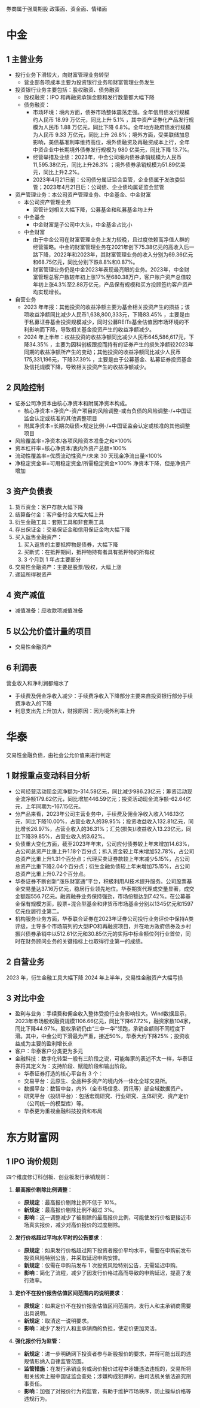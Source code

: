 券商属于强周期股
政策面、资金面、情绪面
# 中金
## 1 主营业务
- 投行业务下滑较大，向财富管理业务转型
	- 营业部各项成本主要为投资银行业务和财富管理业务发生
- 投资银行业务主要包括：股权融资、债务融资
	- 股权融资：IPO 和再融资承销金额和发行数量都大幅下降
	- 债务融资：
		- 市场环境：境内方面，债券市场整体震荡走强。全年信用债发行规模约人民币 18.99 万亿元，同比上升 5.1% ，其中资产证券化产品发行规模为人民币 1.88 万亿元，同比下降 6.8%。全年地方政府债发行规模为人民币 9.33 万亿元，同比上升 26.8%；境外方面，受美联储加息影响，美债基准利率维持高位，境外债融资及再融资成本上行，全年中资企业中长期境外债券发行规模为 980 亿美元，同比下降 13.7%。
		- 经营举措及业绩：2023年，中金公司境内债券承销规模为人民币11,595.38亿元，同比上升26.3% ；境外债券承销规模为51.89亿美元，同比上升2.2%。
		- 2023年4月21日前：公司债分属证监会监管，企业债属于发改委监管；2023年4月21日后：公司债、企业债均属证监会监管
- 资产管理业务：本公司资产管理业务、中金基金、中金财富
	- 本公司资产管理业务
		- 资管计划相关大幅下降，公募基金和私募基金均上升
	- 中金基金
		- 中金财富是子公司中大头，中金基金占比小
	- 中金财富
		- 由于中金公司在财富管理业务上发力较晚，且过度依赖高净值人群的经营策略。中金的财富管理业务在2021年创下75.38亿元的高收入后一路下降，2022年和2023年，其财富管理业务的收入分别为69.36亿元和68.75亿元，同比分别下跌8.8%和0.87%。
		- 财富管理业务仍是中金2023年表现最亮眼的业务。2023年，中金财富管理总客户数较年初上涨17%至680.38万户，客户账户资产总值较年初上涨4.3%至2.88万亿元，产品保有规模和买方投顾签约客户资产均实现增长。 
- 自营业务
	- 2023 年年报：其他投资的收益净额主要为基金相关投资产生的损益；该项收益净额同比减少人民币1,638,800,333元，下降83.45% ，主要是由于私募证券基金投资规模减少，同时公募REITs基金估值因市场环境的不利影响而下降，导致相关基金投资产生的收益净额减少。
	- 2024 年上半年：权益投资的收益净额同比减少人民币645,586,617元，下降34.35% ，主要为因科创板跟投而持有的证券产生的损失净额较2023年同期的收益净额所产生的变动；其他投资的收益净额同比减少人民币175,331,196元，下降37.39% ，主要是由于公募基金、私募证券投资基金及信托规模下降，导致相关投资产生的收益净额减少。
## 2 风险控制 
- 证券公司净资本由核心净资本和附属净资本构成。
	- 核心净资本=净资产-资产项目的风险调整-或有负债的风险调整-/+中国证监会认定或核准的其他调整项目
	- 附属净资本=长期次级债×规定比例-/+中国证监会认定或核准的其他调整项目
- 风险覆盖率=净资本/各项风险资本准备之和×100%
- 资本杠杆率=核心净资本/表内外资产总额×100%
- 流动性覆盖率=优质流动性资产/未来 30 天现金净流出量×100%
- 净稳定资金率=可用稳定资金/所需稳定资金×100%
净资本下降，但是净资产增加
## 3 资产负债表
1. 货币资金：客户存款大幅下降
2. 结算备付金：客户备付金大幅大幅上升
3. 衍生金融工具：套期工具和非套期工具
4. 存出保证金：交易保证金和信用保证金均大幅下降
5. 买入返售金融资产：
	1. 买入返售的主要抵押物是债券，大幅下降
	2. 买断式：在抵押期间，抵押物持有者具有抵押物的所有权
	3. 3 个月到 1 年占主要部分
6. 交易性金融资产：主要是股票/股权，大幅上涨
7. 递延所得税资产
## 4 资产减值
- 减值准备：应收款项减值准备
## 5 以公允价值计量的项目
- 交易性金融资产
## 6 利润表
营业收入和净利润都缩水了
- 手续费及佣金净收入减少：手续费净收入下降部分主要来自投资银行部分手续费净收入的下降
- 利息支出先上升加大，财报原因：因为境外利率上升
# 华泰
交易性金融负债，由社会公允价值来进行判定
## 1 财报重点变动科目分析
- 公司经营活动现金流净额为-314.58亿元，同比减少986.23亿元；筹资活动现金流净额179.62亿元，同比增加446.59亿元；投资活动现金流净额-62.64亿元，上年同期为-167.15亿元。
- 分产品来看，2023年公司主营业务中，手续费及佣金净收入收入146.13亿元，同比下降10.00%，占营业收入的39.95%；投资收益收入132.81亿元，同比增长26.97%，占营业收入的36.31%；汇兑(损失)/收益收入13.23亿元，同比下降39.85%，占营业收入的3.62%。
- 负债重大变化方面，截至2023年年末，公司应付债券较上年末增加14.63%，占公司总资产比重上升1.18个百分点；拆入资金较上年末增加52.78%，占公司总资产比重上升1.31个百分点；代理买卖证券款较上年末减少5.15%，占公司总资产比重下降2.04个百分点；衍生金融负债较上年末增加75.15%，占公司总资产比重上升0.72个百分点。
- 华泰证券不断创新“涨乐财富通”平台，积极利用AI技术提升服务。公司股票基金交易量达37.16万亿元，稳居行业领先地位。华泰期货代理成交量显著，成交金额超556.7亿元。融资融券业务保持强劲，市场份额达到7.42%。在公募基金保有规模方面，股票+混合型基金和非货币市场基金分别以1345亿元和1597亿元位居行业第二。
- 机构服务业务方面，华泰联合证券在2023年证券公司投行业务评价中保持A类评级，主导多个市场前列的大型IPO和再融资项目，并在地方政府债券及乡村振兴债券承销中以512.61亿元和30.85亿元的实际中标金额位列行业首位，同时在财务顾问业务的关键指标上也取得行业第一的成绩。 
## 2 自营业务
2023 年，衍生金融工具大幅下降
2024 年上半年，交易性金融资产大幅亏损
## 3 对比中金
- 盈利与业务：手续费和佣金收入整体受投行业务影响较大。Wind数据显示，2023年市场股权融资规模1106.66亿元，同比下降67.72%，融资家数104家，同比下降44.97%。股权承销仍由“三中一华”领跑，承销金额则不同程度下滑。其中，中金公司下滑最为严重，接近50%，华泰大约下降25%；投资收益成为主要的盈利增长点
- 客户：华泰客户分类更为多元
- 金融科技：数字化转型一般有三阶段之说，可能每家的表述不太一样，华泰证券将其定义为：支持阶段、赋能阶段和输出阶段。
	- 华泰证券打造的核心平台有 3 个：
	- 交易平台：云原生、全品种多资产的境内外一体化全球交易所。
	- 数据平台：数智中台，内外（全市场信息、资讯等）部全域数据资产。
	- 研究平台（投研平台）：包括宏观研究、行业研究、主体研究、资产定价（公司统一的模型库）等。
	- 华泰更为重视金融科技投资和布局
# 东方财富网
## 1 IPO 询价规则
四个维度修订科创板、创业板发行承销规则：
1. **最高报价剔除比例调整**：
   - **原规定**：最高报价剔除比例不低于 10%。
   - **新规定**：最高报价剔除比例不超过 3%。
   - **影响**：这一调整减少了被剔除的最高报价比例，可能使发行价格更接近市场真实报价，减少对高价报价的过度剔除。

2. **发行价格超过平均水平时的公告要求**：
   - **原规定**：如果发行价格超过网下投资者报价平均水平，需要在申购前发布投资风险特别公告，并采取延迟申购安排。
   - **新规定**：仅需在申购前发布 1 次投资风险特别公告，无需延迟申购。
   - **影响**：简化了流程，减少了因发行价格过高而导致的申购延迟，提高了发行效率。

3. **定价不在投价报告估值区间范围内的说明要求**：
   - **原规定**：如果定价不在投价报告估值区间范围内，发行人和主承销商需要出具说明。
   - **新规定**：取消这一说明要求。
   - **影响**：减少了发行人和主承销商的负担，使定价更加灵活。

4. **强化报价行为监管**：
   - **新规定**：进一步明确网下投资者参与新股报价的要求，并将可能出现的违规情形纳入自律监管范围。
   - **监管措施**：在发行承销业务或询价报价过程中涉嫌违法违规的，交易所将相关线索上报中国证监会查处；涉嫌构成犯罪的，由司法机关依法追究刑事责任。
   - **影响**：加强了对报价行为的监管，有助于维护市场秩序，防止操纵价格等违规行为。
